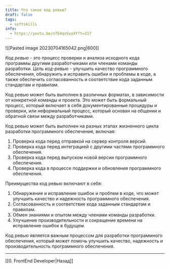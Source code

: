 ```yaml
---
title: Что такое код ревью?
draft: false
tags:
  - softskills
info:
  - https://youtu.be/nTE4qvSvxXY?t=217
---
```

![[Pasted image 20230704165042.png|600]]

_Код ревью_ - это процесс проверки и анализа исходного кода программы другими разработчиками или членами команды разработки. _Цель код-ревью_ - улучшить качество программного обеспечения, обнаружить и исправить ошибки и проблемы в коде, а также обеспечить согласованность и соответствие кода заданным стандартам и правилам.

Код ревью может быть выполнен в различных форматах, в зависимости от конкретной команды и проекта. Это может быть формальный процесс, который включает в себя документированные процедуры и проверки, или неформальный процесс, который основан на общении и обратной связи между разработчиками.

Код ревью может быть выполнен на разных этапах жизненного цикла разработки программного обеспечения, включая:

1. Проверка кода перед отправкой на сервер контроля версий.
2. Проверка кода перед интеграцией с другими частями программного обеспечения.
3. Проверка кода перед выпуском новой версии программного обеспечения.
4. Проверка кода в процессе поддержки и обновления программного обеспечения.

Преимущества код ревью включают в себя:

1. Обнаружение и исправление ошибок и проблем в коде, что может улучшить качество и надежность программного обеспечения.
2. Согласованность и соответствие кода заданным стандартам и правилам.
3. Обмен знаниями и опытом между членами команды разработки.
4. Улучшение производительности и сокращение времени на исправление ошибок в будущем.

Код ревью является важным процессом для разработки программного обеспечения, который может помочь улучшить качество, надежность и производительность программного обеспечения.

---

[[0. FrontEnd Developer|Назад]]